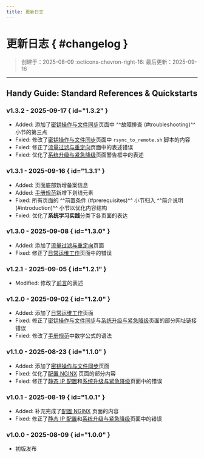 ```yaml
---
title: 更新日志
---
```


更新日志 { #changelog }
========

> 创建于：2025-08-09 :octicons-chevron-right-16: 最后更新：2025-09-16

---

Handy Guide: Standard References & Quickstarts
----------------------------------------------

### v1.3.2 - 2025-09-17 { id="1.3.2" }

-   Added: 添加了[密钥操作与文件同步][ssh-rsync]页面中 ^^故障排查 (#troubleshooting)^^ 小节的第三点
-   Fxied: 修改了[密钥操作与文件同步][ssh-rsync]页面中 `rsync_to_remote.sh` 脚本的内容
-   Fxied: 修正了[流量过滤与重定向][nftables]页面中的表述错误
-   Fxied: 优化了[系统升级与紧急降级][apt-advanced]页面警告框中的表述

### v1.3.1 - 2025-09-16 { id="1.3.1" }

-   Added: 页面底部新增备案信息
-   Added: [手册规范][template]新增下划线元素
-   Fixed: 所有页面的 ^^前置条件 (#prerequisites)^^ 小节归入 ^^简介说明 (#introduction)^^ 小节以优化内容结构
-   Fxied: 优化了**系统学习实践**分类下各页面的表达

### v1.3.0 - 2025-09-08 { id="1.3.0" }

-   Added: 添加了[流量过滤与重定向][nftables]页面
-   Fixed: 修正了[日常运维工作][daily-maintenance]页面中的错误

### v1.2.1 - 2025-09-05 { id="1.2.1" }

-   Modified: 修改了[前言][homepage]的表述

### v1.2.0 - 2025-09-02 { id="1.2.0" }

-   Added: 添加了[日常运维工作][daily-maintenance]页面
-   Fixed: 修正了[密钥操作与文件同步][ssh-rsync]与[系统升级与紧急降级][apt-advanced]页面的部分网址链接错误
-   Fxied: 修改了[手册规范][template]中数学公式的语法

### v1.1.0 - 2025-08-23 { id="1.1.0" }

-   Added: 添加了[密钥操作与文件同步][ssh-rsync]页面
-   Fixed: 优化了[配置 NGINX][nginx] 页面的部分内容
-   Fxied: 修正了[静态 IP 配置][network]和[系统升级与紧急降级][apt-advanced]页面中的错误

### v1.0.1 - 2025-08-19 { id="1.0.1" }

-   Added: 补充完成了[配置 NGINX][nginx] 页面的内容
-   Fixed: 修正了[静态 IP 配置][network]和[系统升级与紧急降级][apt-advanced]页面中的错误

### v1.0.0 - 2025-08-09 { id="1.0.0" }

-   初版发布

[network]: ../practice/network.md
[apt-advanced]: ../practice/apt-advanced.md
[nginx]: ../practice/nginx.md
[ssh-rsync]: ../practice/ssh-rsync.md
[daily-maintenance]: ../practice/daily-maintenance.md
[template]: ./template.md
[homepage]: ../index.md
[nftables]: ../practice/nftables.md
